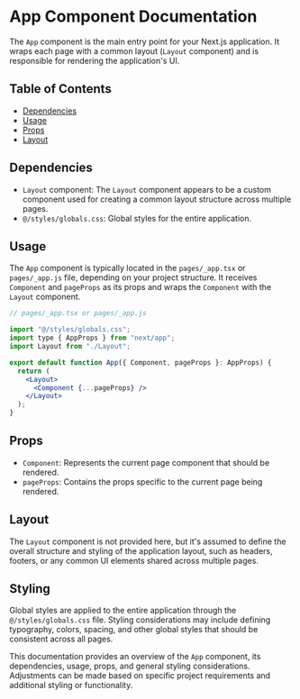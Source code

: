 # App Component Documentation

The `App` component is the main entry point for your Next.js application. It wraps each page with a common layout (`Layout` component) and is responsible for rendering the application's UI.

## Table of Contents

- [Dependencies](#dependencies)
- [Usage](#usage)
- [Props](#props)
- [Layout](#layout)

## Dependencies

- `Layout` component: The `Layout` component appears to be a custom component used for creating a common layout structure across multiple pages.
- `@/styles/globals.css`: Global styles for the entire application.

## Usage

The `App` component is typically located in the `pages/_app.tsx` or `pages/_app.js` file, depending on your project structure. It receives `Component` and `pageProps` as its props and wraps the `Component` with the `Layout` component.

```jsx
// pages/_app.tsx or pages/_app.js

import "@/styles/globals.css";
import type { AppProps } from "next/app";
import Layout from "./Layout";

export default function App({ Component, pageProps }: AppProps) {
  return (
    <Layout>
      <Component {...pageProps} />
    </Layout>
  );
}
```

## Props

- `Component`: Represents the current page component that should be rendered.
- `pageProps`: Contains the props specific to the current page being rendered.

## Layout

The `Layout` component is not provided here, but it's assumed to define the overall structure and styling of the application layout, such as headers, footers, or any common UI elements shared across multiple pages.

## Styling

Global styles are applied to the entire application through the `@/styles/globals.css` file. Styling considerations may include defining typography, colors, spacing, and other global styles that should be consistent across all pages.

This documentation provides an overview of the `App` component, its dependencies, usage, props, and general styling considerations. Adjustments can be made based on specific project requirements and additional styling or functionality.